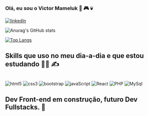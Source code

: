 ### Olá, eu sou o Victor Mameluk 🤘 🎮 💀

[![linkedln](https://img.shields.io/badge/LinkedIn-0077B5?style=for-the-badge&logo=linkedin&logoColor=white)](https://www.linkedin.com/in/victor-mameluk-68309913a/)

![Anurag's GitHub stats](https://github-readme-stats.vercel.app/api?username=victorMameluk&show_icons=true&theme=radical)

[![Top Langs](https://github-readme-stats.vercel.app/api/top-langs/?username=victorMameluk&layout=compact)](https://github.com/anuraghazra/github-readme-stats)

## Skills que uso no meu dia-a-dia e que estou estudando  🧑‍💻 ✍️
<br>

<div> 
    <img alt="html5" src="https://img.shields.io/badge/HTML5-E34F26?style=for-the-badge&logo=html5&logoColor=white">
    <img alt="css3" src="https://img.shields.io/badge/CSS-239120?&style=for-the-badge&logo=css3&logoColor=white">
    <img alt="bootstrap" src="https://img.shields.io/badge/Bootstrap-563D7C?style=for-the-badge&logo=bootstrap&logoColor=white">
    <img alt="javaScript" src="https://img.shields.io/badge/JavaScript-323330?style=for-the-badge&logo=javascript&logoColor=F7DF1E">
    <img alt="React" src="https://img.shields.io/badge/React-20232A?style=for-the-badge&logo=react&logoColor=61DAFB">
    <img alt="PHP" src="https://img.shields.io/badge/PHP-777BB4?style=for-the-badge&logo=php&logoColor=white">
    <img alt="MySql" src="https://img.shields.io/badge/MySQL-00000F?style=for-the-badge&logo=mysql&logoColor=white"
    
</div><br>

## Dev Front-end em construção, futuro Dev Fullstacks. 🚀
